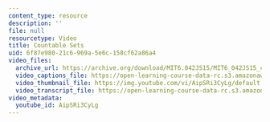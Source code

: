 ```yaml
---
content_type: resource
description: ''
file: null
resourcetype: Video
title: Countable Sets
uid: 6f87e980-21c6-969a-5e6c-158cf62a86a4
video_files:
  archive_url: https://archive.org/download/MIT6.042JS15/MIT6_042JS15_countable_ipod.mp4
  video_captions_file: https://open-learning-course-data-rc.s3.amazonaws.com/6-042j-mathematics-for-computer-science-spring-2015/6d11ca1ff98e5147863dd05ca414c6e3_AipSRi3CyLg.vtt
  video_thumbnail_file: https://img.youtube.com/vi/AipSRi3CyLg/default.jpg
  video_transcript_file: https://open-learning-course-data-rc.s3.amazonaws.com/6-042j-mathematics-for-computer-science-spring-2015/21d89f128c1b3d9544f0bd2c6236eb0f_AipSRi3CyLg.pdf
video_metadata:
  youtube_id: AipSRi3CyLg
---
```

